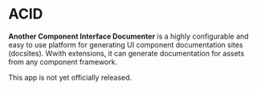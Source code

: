 
# ACID

**Another Component Interface Documenter** is a highly configurable and easy to use platform for generating UI component documentation sites (docsites).  Wwith extensions, it can generate documentation for assets from any component framework.

This app is not yet officially released.
